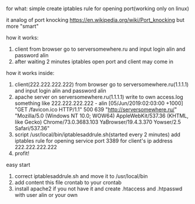 for what: simple create iptables rule for opening port(working only on linux)

it analog of port knocking https://en.wikipedia.org/wiki/Port_knocking but more "smart"


how it works:

1) client from browser go to serversomewhere.ru and input login alin and password alin
2) after waiting 2 minutes iptables open port and client may come in 



how it works inside:
1) client(222.222.222.222) from browser go to serversomewhere.ru(1.1.1.1) and input login alin and password alin
2) apache server on serversomewhere.ru(1.1.1.1) write to own access.log something like
222.222.222.222 - alin [05/Jun/2019:02:03:00 +1000] "GET /favicon.ico HTTP/1.1" 500 639 "http://serversomewhere.ru/" "Mozilla/5.0 (Windows NT 10.0; WOW64) AppleWebKit/537.36 (KHTML, like Gecko) Chrome/73.0.3683.103 YaBrowser/19.4.3.370 Yowser/2.5 Safari/537.36"
3) script /usr/local/bin/iptablesaddrule.sh(started every 2 minutes) add iptables rule  for opening service port 3389 for client's ip address 
222.222.222.222
4) profit!


easy start
1) correct iptablesaddrule.sh and move it to /usr/local/bin
2) add content this file crontab to your crontab
3) install apache2 if you not have it and create .htaccess and .htpasswd with user alin or your own




